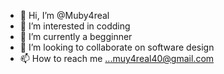 - 👋 Hi, I’m @Muby4real
- 👀 I’m interested in codding
- 🌱 I’m currently a begginner 
- 💞️ I’m looking to collaborate on software design
- 📫 How to reach me ...muy4real40@gmail.com

<!---
Muby4real/Muby4real is a ✨ special ✨ repository because its `README.md` (this file) appears on your GitHub profile.
You can click the Preview link to take a look at your changes.
--->
